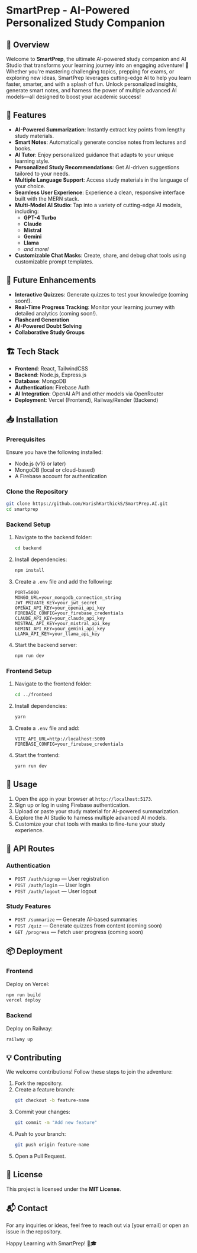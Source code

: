 # SmartPrep - AI-Powered Personalized Study Companion

## 📌 Overview
Welcome to **SmartPrep**, the ultimate AI-powered study companion and AI Studio that transforms your learning journey into an engaging adventure! 🚀 Whether you're mastering challenging topics, prepping for exams, or exploring new ideas, SmartPrep leverages cutting-edge AI to help you learn faster, smarter, and with a splash of fun. Unlock personalized insights, generate smart notes, and harness the power of multiple advanced AI models—all designed to boost your academic success!

## 🚀 Features
- **AI-Powered Summarization**: Instantly extract key points from lengthy study materials.
- **Smart Notes**: Automatically generate concise notes from lectures and books.
- **AI Tutor**: Enjoy personalized guidance that adapts to your unique learning style.
- **Personalized Study Recommendations**: Get AI-driven suggestions tailored to your needs.
- **Multiple Language Support**: Access study materials in the language of your choice.
- **Seamless User Experience**: Experience a clean, responsive interface built with the MERN stack.
- **Multi-Model AI Studio**: Tap into a variety of cutting-edge AI models, including:
  - **GPT-4 Turbo**
  - **Claude**
  - **Mistral**
  - **Gemini**
  - **Llama**
  - *and more!*
- **Customizable Chat Masks**: Create, share, and debug chat tools using customizable prompt templates.

## 🔮 Future Enhancements
- **Interactive Quizzes**: Generate quizzes to test your knowledge (coming soon!).
- **Real-Time Progress Tracking**: Monitor your learning journey with detailed analytics (coming soon!).
- **Flashcard Generation**
- **AI-Powered Doubt Solving**
- **Collaborative Study Groups**

## 🏗️ Tech Stack
- **Frontend**: React, TailwindCSS
- **Backend**: Node.js, Express.js
- **Database**: MongoDB
- **Authentication**: Firebase Auth
- **AI Integration**: OpenAI API and other models via OpenRouter
- **Deployment**: Vercel (Frontend), Railway/Render (Backend)

## 📥 Installation

### Prerequisites
Ensure you have the following installed:
- Node.js (v16 or later)
- MongoDB (local or cloud-based)
- A Firebase account for authentication

### Clone the Repository
```sh
git clone https://github.com/HarishKarthickS/SmartPrep.AI.git
cd smartprep
```

### Backend Setup
1. Navigate to the backend folder:
    ```sh
    cd backend
    ```
2. Install dependencies:
    ```sh
    npm install
    ```
3. Create a `.env` file and add the following:
    ```
    PORT=5000
    MONGO_URL=your_mongodb_connection_string
    JWT_PRIVATE_KEY=your_jwt_secret
    OPENAI_API_KEY=your_openai_api_key
    FIREBASE_CONFIG=your_firebase_credentials
    CLAUDE_API_KEY=your_claude_api_key
    MISTRAL_API_KEY=your_mistral_api_key
    GEMINI_API_KEY=your_gemini_api_key
    LLAMA_API_KEY=your_llama_api_key

    ```
4. Start the backend server:
    ```sh
    npm run dev
    ```

### Frontend Setup
1. Navigate to the frontend folder:
    ```sh
    cd ../frontend
    ```
2. Install dependencies:
    ```sh
    yarn
    ```
3. Create a `.env` file and add:
    ```
    VITE_API_URL=http://localhost:5000
    FIREBASE_CONFIG=your_firebase_credentials
    ```
4. Start the frontend:
    ```sh
    yarn run dev
    ```

## 🚀 Usage
1. Open the app in your browser at `http://localhost:5173`.
2. Sign up or log in using Firebase authentication.
3. Upload or paste your study material for AI-powered summarization.
4. Explore the AI Studio to harness multiple advanced AI models.
5. Customize your chat tools with masks to fine-tune your study experience.

## 📌 API Routes

### Authentication
- `POST /auth/signup` — User registration
- `POST /auth/login` — User login
- `POST /auth/logout` — User logout

### Study Features
- `POST /summarize` — Generate AI-based summaries
- `POST /quiz` — Generate quizzes from content (coming soon)
- `GET /progress` — Fetch user progress (coming soon)

## 📦 Deployment

### Frontend
Deploy on Vercel:
```sh
npm run build
vercel deploy
```

### Backend
Deploy on Railway:
```sh
railway up
```

## 💡 Contributing
We welcome contributions! Follow these steps to join the adventure:
1. Fork the repository.
2. Create a feature branch:
    ```sh
    git checkout -b feature-name
    ```
3. Commit your changes:
    ```sh
    git commit -m "Add new feature"
    ```
4. Push to your branch:
    ```sh
    git push origin feature-name
    ```
5. Open a Pull Request.

## 📄 License
This project is licensed under the **MIT License**.

## 📬 Contact
For any inquiries or ideas, feel free to reach out via [your email] or open an issue in the repository.

Happy Learning with SmartPrep! 🚀🎓


